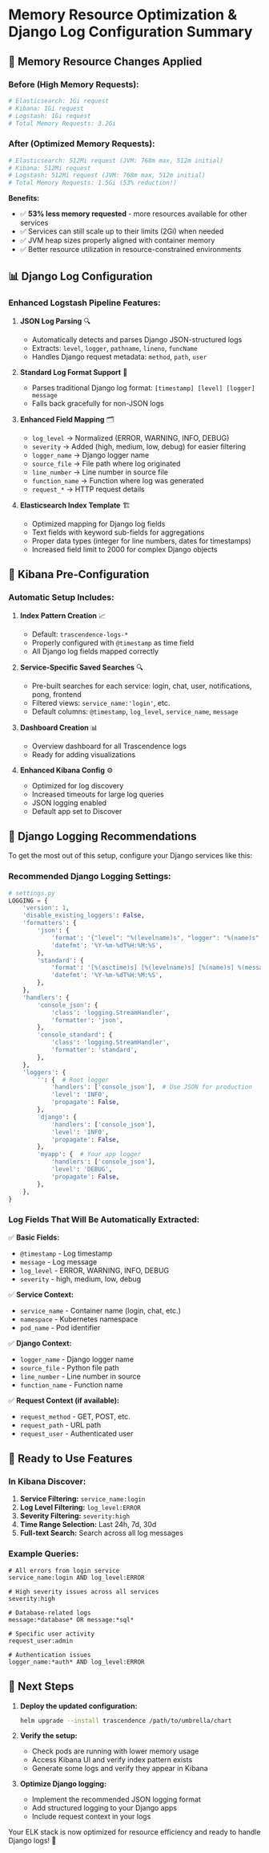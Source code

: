 # Memory Resource Optimization & Django Log Configuration Summary

## 🔧 Memory Resource Changes Applied

### Before (High Memory Requests):
```yaml
# Elasticsearch: 1Gi request
# Kibana: 1Gi request  
# Logstash: 1Gi request
# Total Memory Requests: 3.2Gi
```

### After (Optimized Memory Requests):
```yaml
# Elasticsearch: 512Mi request (JVM: 768m max, 512m initial)
# Kibana: 512Mi request
# Logstash: 512Mi request (JVM: 768m max, 512m initial)  
# Total Memory Requests: 1.5Gi (53% reduction!)
```

**Benefits:**
- ✅ **53% less memory requested** - more resources available for other services
- ✅ Services can still scale up to their limits (2Gi) when needed
- ✅ JVM heap sizes properly aligned with container memory
- ✅ Better resource utilization in resource-constrained environments

## 📊 Django Log Configuration

### Enhanced Logstash Pipeline Features:

1. **JSON Log Parsing** 🔍
   - Automatically detects and parses Django JSON-structured logs
   - Extracts: `level`, `logger`, `pathname`, `lineno`, `funcName`
   - Handles Django request metadata: `method`, `path`, `user`

2. **Standard Log Format Support** 📝
   - Parses traditional Django log format: `[timestamp] [level] [logger] message`
   - Falls back gracefully for non-JSON logs

3. **Enhanced Field Mapping** 🗂️
   - `log_level` → Normalized (ERROR, WARNING, INFO, DEBUG)
   - `severity` → Added (high, medium, low, debug) for easier filtering
   - `logger_name` → Django logger name
   - `source_file` → File path where log originated
   - `line_number` → Line number in source file
   - `function_name` → Function where log was generated
   - `request_*` → HTTP request details

4. **Elasticsearch Index Template** 🏗️
   - Optimized mapping for Django log fields
   - Text fields with keyword sub-fields for aggregations
   - Proper data types (integer for line numbers, dates for timestamps)
   - Increased field limit to 2000 for complex Django objects

## 🚀 Kibana Pre-Configuration

### Automatic Setup Includes:

1. **Index Pattern Creation** 📈
   - Default: `trascendence-logs-*`
   - Properly configured with `@timestamp` as time field
   - All Django log fields mapped correctly

2. **Service-Specific Saved Searches** 🔍
   - Pre-built searches for each service: login, chat, user, notifications, pong, frontend
   - Filtered views: `service_name:'login'`, etc.
   - Default columns: `@timestamp`, `log_level`, `service_name`, `message`

3. **Dashboard Creation** 📊
   - Overview dashboard for all Trascendence logs
   - Ready for adding visualizations

4. **Enhanced Kibana Config** ⚙️
   - Optimized for log discovery
   - Increased timeouts for large log queries
   - JSON logging enabled
   - Default app set to Discover

## 🐍 Django Logging Recommendations

To get the most out of this setup, configure your Django services like this:

### Recommended Django Logging Settings:

```python
# settings.py
LOGGING = {
    'version': 1,
    'disable_existing_loggers': False,
    'formatters': {
        'json': {
            'format': '{"level": "%(levelname)s", "logger": "%(name)s", "timestamp": "%(asctime)s", "message": "%(message)s", "pathname": "%(pathname)s", "lineno": %(lineno)d, "funcName": "%(funcName)s"}',
            'datefmt': '%Y-%m-%dT%H:%M:%S',
        },
        'standard': {
            'format': '[%(asctime)s] [%(levelname)s] [%(name)s] %(message)s',
            'datefmt': '%Y-%m-%dT%H:%M:%S',
        },
    },
    'handlers': {
        'console_json': {
            'class': 'logging.StreamHandler',
            'formatter': 'json',
        },
        'console_standard': {
            'class': 'logging.StreamHandler',
            'formatter': 'standard',
        },
    },
    'loggers': {
        '': {  # Root logger
            'handlers': ['console_json'],  # Use JSON for production
            'level': 'INFO',
            'propagate': False,
        },
        'django': {
            'handlers': ['console_json'],
            'level': 'INFO',
            'propagate': False,
        },
        'myapp': {  # Your app logger
            'handlers': ['console_json'],
            'level': 'DEBUG',
            'propagate': False,
        },
    },
}
```

### Log Fields That Will Be Automatically Extracted:

✅ **Basic Fields:**
- `@timestamp` - Log timestamp
- `message` - Log message
- `log_level` - ERROR, WARNING, INFO, DEBUG
- `severity` - high, medium, low, debug

✅ **Service Context:**
- `service_name` - Container name (login, chat, etc.)
- `namespace` - Kubernetes namespace
- `pod_name` - Pod identifier

✅ **Django Context:**
- `logger_name` - Django logger name
- `source_file` - Python file path
- `line_number` - Line number in source
- `function_name` - Function name

✅ **Request Context (if available):**
- `request_method` - GET, POST, etc.
- `request_path` - URL path
- `request_user` - Authenticated user

## 🎯 Ready to Use Features

### In Kibana Discover:
1. **Service Filtering:** `service_name:login`
2. **Log Level Filtering:** `log_level:ERROR`
3. **Severity Filtering:** `severity:high`
4. **Time Range Selection:** Last 24h, 7d, 30d
5. **Full-text Search:** Search across all log messages

### Example Queries:
```
# All errors from login service
service_name:login AND log_level:ERROR

# High severity issues across all services
severity:high

# Database-related logs
message:*database* OR message:*sql*

# Specific user activity
request_user:admin

# Authentication issues
logger_name:*auth* AND log_level:ERROR
```

## 🚦 Next Steps

1. **Deploy the updated configuration:**
   ```bash
   helm upgrade --install trascendence /path/to/umbrella/chart
   ```

2. **Verify the setup:**
   - Check pods are running with lower memory usage
   - Access Kibana UI and verify index pattern exists
   - Generate some logs and verify they appear in Kibana

3. **Optimize Django logging:**
   - Implement the recommended JSON logging format
   - Add structured logging to your Django apps
   - Include request context in your logs

Your ELK stack is now optimized for resource efficiency and ready to handle Django logs! 🎉
